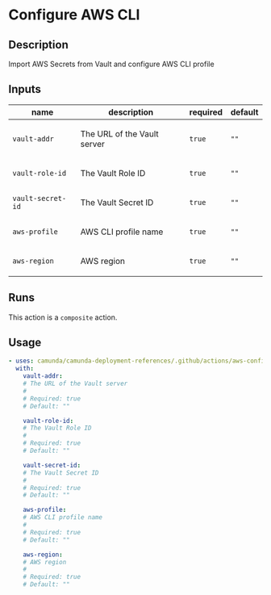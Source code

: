 # Configure AWS CLI

## Description

Import AWS Secrets from Vault and configure AWS CLI profile

## Inputs

| name | description | required | default |
| --- | --- | --- | --- |
| `vault-addr` | <p>The URL of the Vault server</p> | `true` | `""` |
| `vault-role-id` | <p>The Vault Role ID</p> | `true` | `""` |
| `vault-secret-id` | <p>The Vault Secret ID</p> | `true` | `""` |
| `aws-profile` | <p>AWS CLI profile name</p> | `true` | `""` |
| `aws-region` | <p>AWS region</p> | `true` | `""` |


## Runs

This action is a `composite` action.

## Usage

```yaml
- uses: camunda/camunda-deployment-references/.github/actions/aws-configure-cli@main
  with:
    vault-addr:
    # The URL of the Vault server
    #
    # Required: true
    # Default: ""

    vault-role-id:
    # The Vault Role ID
    #
    # Required: true
    # Default: ""

    vault-secret-id:
    # The Vault Secret ID
    #
    # Required: true
    # Default: ""

    aws-profile:
    # AWS CLI profile name
    #
    # Required: true
    # Default: ""

    aws-region:
    # AWS region
    #
    # Required: true
    # Default: ""
```
